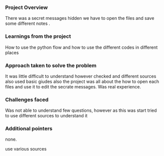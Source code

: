 ### Project Overview

 There was a secret messages hidden we have to open the files and save some different notes .


### Learnings from the project

 How to use the python flow and how to use the different codes in different places


### Approach taken to solve the problem

 It was little difficult to understand however checked and different sources also used basic giudes also the project was all about the how to open each files and use it to edit the secrate messages. Was real experience.


### Challenges faced

 Was not able to understand few questions, however as this was start tried to use different sources to understand it 


### Additional pointers

 none.


use various sources
